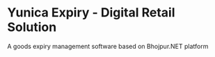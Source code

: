 # Yunica Expiry - Digital Retail Solution

A goods expiry management software based on Bhojpur.NET platform
